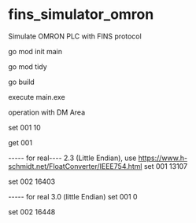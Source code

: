 # fins_simulator_omron
Simulate OMRON PLC with FINS protocol

go mod init main

go mod tidy

go build

execute main.exe

operation with DM Area

set 001 10

get 001

----- for real---- 2.3 (Little Endian), use https://www.h-schmidt.net/FloatConverter/IEEE754.html
set 001 13107

set 002 16403

----- for real 3.0 (little Endian)
set 001 0

set 002 16448
